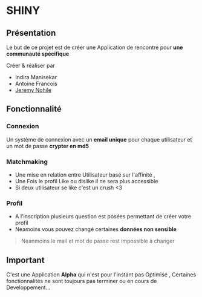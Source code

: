 # SHINY


## Présentation 

Le but de ce projet est de créer une Application de rencontre pour **une communauté spécifique** 

Créer & réaliser par 

* Indira Manisekar
* Antoine Francois 
*  [Jeremy Nohile](http://jeremynohile.890m.com/)

## Fonctionnalité

### Connexion
Un système de connexion avec un **email unique** pour chaque utilisateur 
et un mot de passe **crypter en md5**


### Matchmaking

- Une mise en relation entre Utilisateur basé sur l'affinité , 
- Une Fois le profil Like ou dislike il ne sera plus accessible 
- Si deux utilisateur se like c'est un crush <3 

### Profil

- A l'inscription plusieurs question est posées permettant de créer votre profil
- Neamoins vous pouvez changé certaines **données non sensible** 
> Neanmoins le mail et mot de passe rest impossible à changer

## Important 

C'est une Application **Alpha** qui n'est pour l'instant pas Optimisé , 
Certaines fonctionnalités ne sont toujours pas terminer ou en cours de Developpement...
